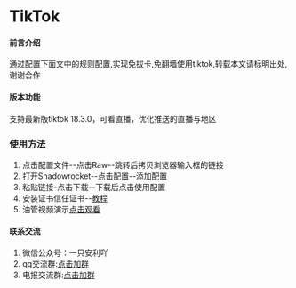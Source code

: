 # TikTok

#### 前言介绍
通过配置下面文中的规则配置,实现免拔卡,免翻墙使用tiktok,转载本文请标明出处,谢谢合作


#### 版本功能
支持最新版tiktok 18.3.0，可看直播，优化推送的直播与地区


### 使用方法

1.  点击配置文件--点击Raw--跳转后拷贝浏览器输入框的链接
2.  打开Shadowrocket--点击配置--添加配置
3.  粘贴链接-点击下载--下载后点击使用配置
4.  安装证书信任证书--[教程](https://gitee.com/bp233/script/raw/master/CA.md)
5.  油管视频演示[点击观看](https://youtu.be/DgBmDCTA_n8)

#### 联系交流

1.  微信公众号：一只安利吖
2.  qq交流群:[点击加群](https://jq.qq.com/?_wv=1027&k=Tz4N7IM3)
3.  电报交流群:[点击加群](https://t.me/baipiao_666) 
